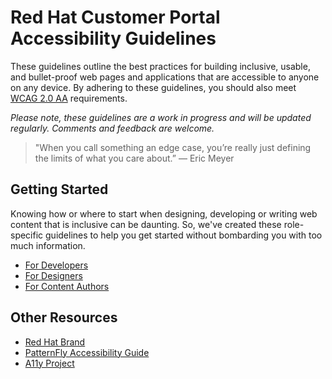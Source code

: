 # Red Hat Customer Portal Accessibility Guidelines

These guidelines outline the best practices for building inclusive, usable, and bullet-proof web pages and applications that are accessible to anyone on any device. By adhering to these guidelines, you should also meet [WCAG 2.0 AA](https://www.w3.org/WAI/standards-guidelines/wcag/) requirements.

_Please note, these guidelines are a work in progress and will be updated regularly. Comments and feedback are welcome._

> "When you call something an edge case, you’re really just defining the limits of what you care about.”
> — Eric Meyer

## Getting Started

Knowing how or where to start when designing, developing or writing web content that is inclusive can be daunting. So, we've created these role-specific guidelines to help you get started without bombarding you with too much information.

 - [For Developers](./developers/start.md)
 - [For Designers](./designers/start.md)
 - [For Content Authors](./authors/start.md)

## Other Resources

 - [Red Hat Brand](https://brand.redhat.com/)
 - [PatternFly Accessibility Guide](https://pf4.patternfly.org/accessibility-guide)
 - [A11y Project](https://a11yproject.com/)
